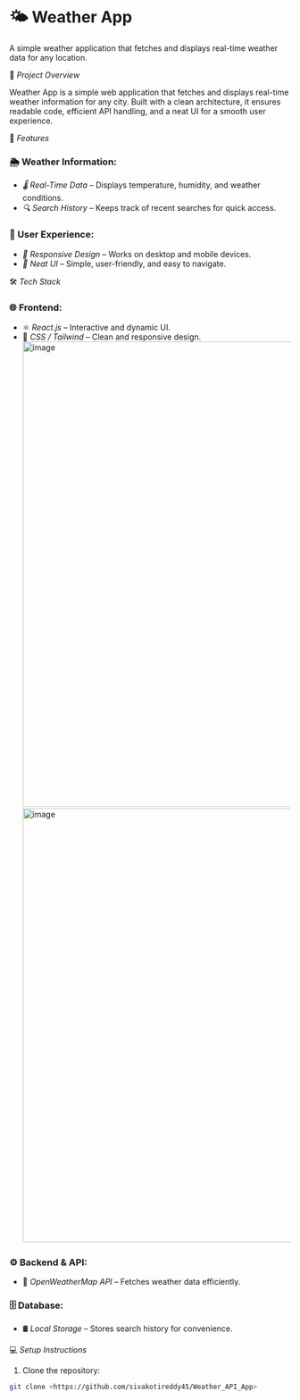 # 🌤 Weather App 
A simple weather application that fetches and displays real-time weather data for any location.

📌 *Project Overview*

Weather App is a simple web application that fetches and displays real-time weather information for any city. Built with a clean architecture, it ensures readable code, efficient API handling, and a neat UI for a smooth user experience.

🚀 *Features*

### 🌦 Weather Information:
- *🌡 Real-Time Data* – Displays temperature, humidity, and weather conditions.  
- *🔍 Search History* – Keeps track of recent searches for quick access.  

### 🎨 User Experience:
- *📱 Responsive Design* – Works on desktop and mobile devices.  
- *💫 Neat UI* – Simple, user-friendly, and easy to navigate.  

🛠 *Tech Stack*

### 🌐 Frontend:
- ⚛ *React.js* – Interactive and dynamic UI.  
- 🎨 *CSS / Tailwind* – Clean and responsive design.
  <img width="1895" height="833" alt="image" src="https://github.com/user-attachments/assets/e82db402-7d8e-4735-970f-77797f674f25" />
  <img width="1865" height="777" alt="image" src="https://github.com/user-attachments/assets/32af9c12-0716-47f0-b291-d490b8b6dda5" />

  

### ⚙ Backend & API:
- 🌿 *OpenWeatherMap API* – Fetches weather data efficiently.  

### 🗄 Database:
- 🛢 *Local Storage* – Stores search history for convenience.  

💻 *Setup Instructions*
1. Clone the repository:
```bash
git clone <https://github.com/sivakotireddy45/Weather_API_App>
